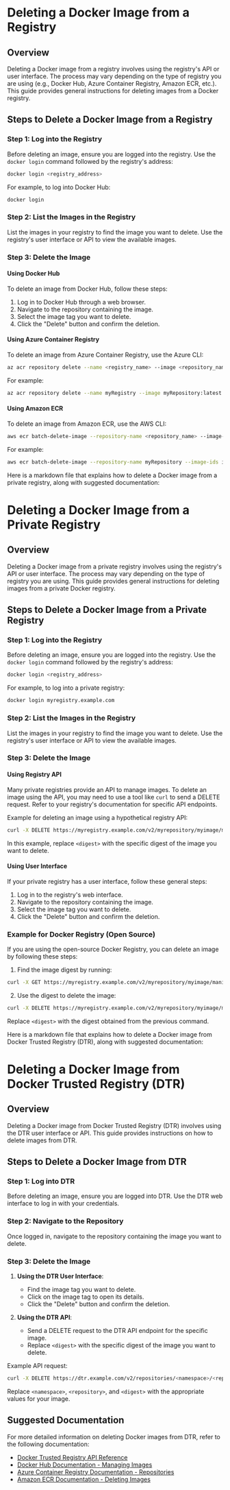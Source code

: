 
# Deleting a Docker Image from a Registry

## Overview

Deleting a Docker image from a registry involves using the registry's API or user interface. The process may vary depending on the type of registry you are using (e.g., Docker Hub, Azure Container Registry, Amazon ECR, etc.). This guide provides general instructions for deleting images from a Docker registry.

## Steps to Delete a Docker Image from a Registry

### Step 1: Log into the Registry

Before deleting an image, ensure you are logged into the registry. Use the `docker login` command followed by the registry's address:

```bash
docker login <registry_address>
```

For example, to log into Docker Hub:

```bash
docker login
```

### Step 2: List the Images in the Registry

List the images in your registry to find the image you want to delete. Use the registry's user interface or API to view the available images.

### Step 3: Delete the Image

#### Using Docker Hub

To delete an image from Docker Hub, follow these steps:

1. Log in to Docker Hub through a web browser.
2. Navigate to the repository containing the image.
3. Select the image tag you want to delete.
4. Click the "Delete" button and confirm the deletion.

#### Using Azure Container Registry

To delete an image from Azure Container Registry, use the Azure CLI:

```bash
az acr repository delete --name <registry_name> --image <repository_name>:<tag> --yes
```

For example:

```bash
az acr repository delete --name myRegistry --image myRepository:latest --yes
```

#### Using Amazon ECR

To delete an image from Amazon ECR, use the AWS CLI:

```bash
aws ecr batch-delete-image --repository-name <repository_name> --image-ids imageTag=<tag>
```

For example:

```bash
aws ecr batch-delete-image --repository-name myRepository --image-ids imageTag=latest
```

Here is a markdown file that explains how to delete a Docker image from a private registry, along with suggested documentation:


# Deleting a Docker Image from a Private Registry



## Overview

Deleting a Docker image from a private registry involves using the registry's API or user interface. The process may vary depending on the type of registry you are using. This guide provides general instructions for deleting images from a private Docker registry.

## Steps to Delete a Docker Image from a Private Registry

### Step 1: Log into the Registry

Before deleting an image, ensure you are logged into the registry. Use the `docker login` command followed by the registry's address:

```bash
docker login <registry_address>
```

For example, to log into a private registry:

```bash
docker login myregistry.example.com
```

### Step 2: List the Images in the Registry

List the images in your registry to find the image you want to delete. Use the registry's user interface or API to view the available images.

### Step 3: Delete the Image

#### Using Registry API

Many private registries provide an API to manage images. To delete an image using the API, you may need to use a tool like `curl` to send a DELETE request. Refer to your registry's documentation for specific API endpoints.

Example for deleting an image using a hypothetical registry API:

```bash
curl -X DELETE https://myregistry.example.com/v2/myrepository/myimage/manifests/<digest>
```

In this example, replace `<digest>` with the specific digest of the image you want to delete.

#### Using User Interface

If your private registry has a user interface, follow these general steps:

1. Log in to the registry's web interface.
2. Navigate to the repository containing the image.
3. Select the image tag you want to delete.
4. Click the "Delete" button and confirm the deletion.

### Example for Docker Registry (Open Source)

If you are using the open-source Docker Registry, you can delete an image by following these steps:

1. Find the image digest by running:

```bash
curl -X GET https://myregistry.example.com/v2/myrepository/myimage/manifests/latest | jq -r '.config.digest'
```

2. Use the digest to delete the image:

```bash
curl -X DELETE https://myregistry.example.com/v2/myrepository/myimage/manifests/<digest>
```

Replace `<digest>` with the digest obtained from the previous command.

Here is a markdown file that explains how to delete a Docker image from Docker Trusted Registry (DTR), along with suggested documentation:


# Deleting a Docker Image from Docker Trusted Registry (DTR)


## Overview

Deleting a Docker image from Docker Trusted Registry (DTR) involves using the DTR user interface or API. This guide provides instructions on how to delete images from DTR.

## Steps to Delete a Docker Image from DTR

### Step 1: Log into DTR

Before deleting an image, ensure you are logged into DTR. Use the DTR web interface to log in with your credentials.

### Step 2: Navigate to the Repository

Once logged in, navigate to the repository containing the image you want to delete.

### Step 3: Delete the Image

1. **Using the DTR User Interface**:
   - Find the image tag you want to delete.
   - Click on the image tag to open its details.
   - Click the "Delete" button and confirm the deletion.

2. **Using the DTR API**:
   - Send a DELETE request to the DTR API endpoint for the specific image.
   - Replace `<digest>` with the specific digest of the image you want to delete.

Example API request:

```bash
curl -X DELETE https://dtr.example.com/v2/repositories/<namespace>/<repository>/manifests/<digest>
```

Replace `<namespace>`, `<repository>`, and `<digest>` with the appropriate values for your image.

## Suggested Documentation

For more detailed information on deleting Docker images from DTR, refer to the following documentation:

- [Docker Trusted Registry API Reference](https://docs.docker.com/registry/spec/api/)
- [Docker Hub Documentation - Managing Images](https://docs.docker.com/docker-hub/repos/#managing-images)
- [Azure Container Registry Documentation - Repositories](https://docs.microsoft.com/en-us/azure/container-registry/container-registry-repository-scoped-permissions)
- [Amazon ECR Documentation - Deleting Images](https://docs.aws.amazon.com/AmazonECR/latest/userguide/delete_image.html)
